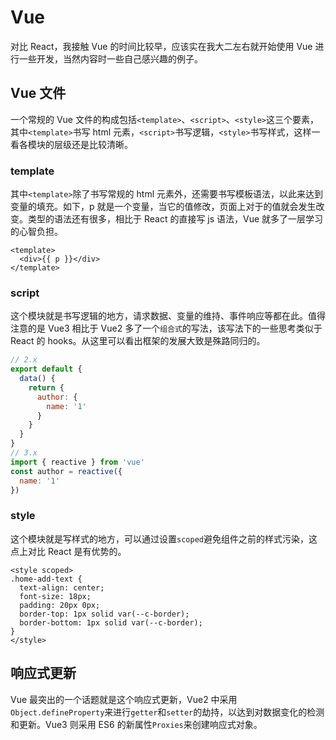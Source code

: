 # Vue

对比 React，我接触 Vue 的时间比较早，应该实在我大二左右就开始使用 Vue 进行一些开发，当然内容时一些自己感兴趣的例子。

## Vue 文件

一个常规的 Vue 文件的构成包括`<template>`、`<script>`、`<style>`这三个要素，其中`<template>`书写 html 元素，`<script>`书写逻辑，`<style>`书写样式，这样一看各模块的层级还是比较清晰。

### template

其中`<template>`除了书写常规的 html 元素外，还需要书写模板语法，以此来达到变量的填充。如下，p 就是一个变量，当它的值修改，页面上对于的值就会发生改变。类型的语法还有很多，相比于 React 的直接写 js 语法，Vue 就多了一层学习的心智负担。

```vue
<template>
  <div>{{ p }}</div>
</template>
```

### script

这个模块就是书写逻辑的地方，请求数据、变量的维持、事件响应等都在此。值得注意的是 Vue3 相比于 Vue2 多了一个`组合式`的写法，该写法下的一些思考类似于 React 的 hooks。从这里可以看出框架的发展大致是殊路同归的。

```js
// 2.x
export default {
  data() {
    return {
      author: {
        name: '1'
      }
    }
  }
}
// 3.x
import { reactive } from 'vue'
const author = reactive({
  name: '1'
})
```

### style

这个模块就是写样式的地方，可以通过设置`scoped`避免组件之前的样式污染，这点上对比 React 是有优势的。

```vue
<style scoped>
.home-add-text {
  text-align: center;
  font-size: 18px;
  padding: 20px 0px;
  border-top: 1px solid var(--c-border);
  border-bottom: 1px solid var(--c-border);
}
</style>
```

## 响应式更新

Vue 最突出的一个话题就是这个响应式更新，Vue2 中采用`Object.defineProperty`来进行`getter`和`setter`的劫持，以达到对数据变化的检测和更新。Vue3 则采用 ES6 的新属性`Proxies`来创建响应式对象。
